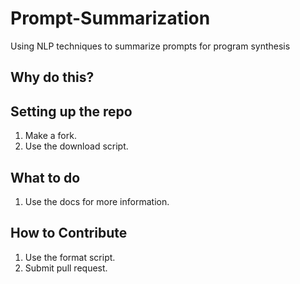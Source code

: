 # Prompt-Summarization
Using NLP techniques to summarize prompts for program synthesis
## Why do this?

## Setting up the repo
1. Make a fork.
2. Use the download script.

## What to do
1. Use the docs for more information.

## How to Contribute
1. Use the format script.
2. Submit pull request.
